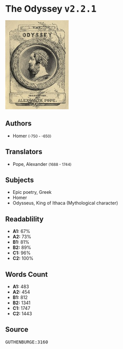 # The Odyssey <kbd>v2.2.1</kbd>

![](./cover.medium.jpg "")

## Authors


 - Homer <small>(-750 - -650)</small>

## Translators


 - Pope, Alexander <small>(1688 - 1744)</small>

## Subjects


 - Epic poetry, Greek
 - Homer
 - Odysseus, King of Ithaca (Mythological character)

## Readablility


 - **A1:** 67%
 - **A2:** 73%
 - **B1:** 81%
 - **B2:** 89%
 - **C1:** 96%
 - **C2:** 100%

## Words Count


 - **A1:** 483
 - **A2:** 454
 - **B1:** 812
 - **B2:** 1341
 - **C1:** 1747
 - **C2:** 1443

## Source


<kbd>GUTHENBURGE:3160</kbd>

